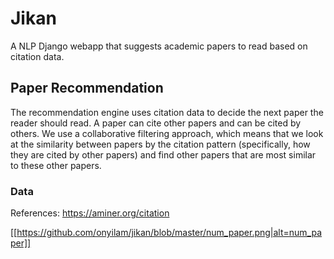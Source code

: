 # Jikan

A NLP Django webapp that suggests academic papers to read based on citation data.

## Paper Recommendation

The recommendation engine uses citation data to decide the next paper the reader should read. A paper can cite other papers and can be cited by others. We use a collaborative filtering approach, which means that we look at the similarity between papers by the citation pattern (specifically, how they are cited by other papers) and find other papers that are most similar to these other papers.

### Data

References: https://aminer.org/citation

[[https://github.com/onyilam/jikan/blob/master/num_paper.png|alt=num_paper]]
